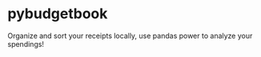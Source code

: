 # pybudgetbook

Organize and sort your receipts locally, use pandas power to analyze your
spendings!